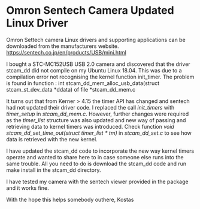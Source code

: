 # Omron Sentech Camera Updated Linux Driver 
Omron Settech camera Linux drivers and supporting applications can be downloaded from the manufacturers website. 
https://sentech.co.jp/en/products/USB/mini.html

I bought a STC-MC152USB USB 2.0 camera and discovered that the driver stcam_dd did not compile on my Ubuntu Linux 18.04. 
This was due to a compilation error not recognising the kernel function init_timer.
The problem is found in function : int stcam_dd_mem_alloc_usb_data(struct stcam_st_dev_data \*ddata) 
of file *stcam_dd_mem.c

It turns out that from Kerner > 4.15 the timer API has changed and sentech had not updated their driver code.
I replaced the call *init_timers* with *timer_setup* in *stcam_dd_mem.c*. However, further changes were required as the *timer_list* structure was also updated and new way of passing and retrieving data to kernel timers was introduced. 
Check function *void stcam_dd_set_time_out(struct timer_list * tm)* in *stcam_dd_set.c* to see how data is retrieved with the new kernel.

I have updated the stcam_dd code to incorporate the new way kernel timers operate and wanted to share here to in case someone else runs into the same trouble. All you need to do is download the stcam_dd code and run make install in the stcam_dd directory. 

I have tested my camera with the sentech viewer provided in the package and it works fine. 

With the hope this helps somebody outhere,
Kostas


